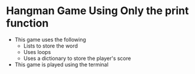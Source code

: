 # Hangman Game Using Only the print function
- This game uses the following
    - Lists to store the word
    - Uses loops
    - Uses a dictionary to store the player's score
- This game is played using the terminal